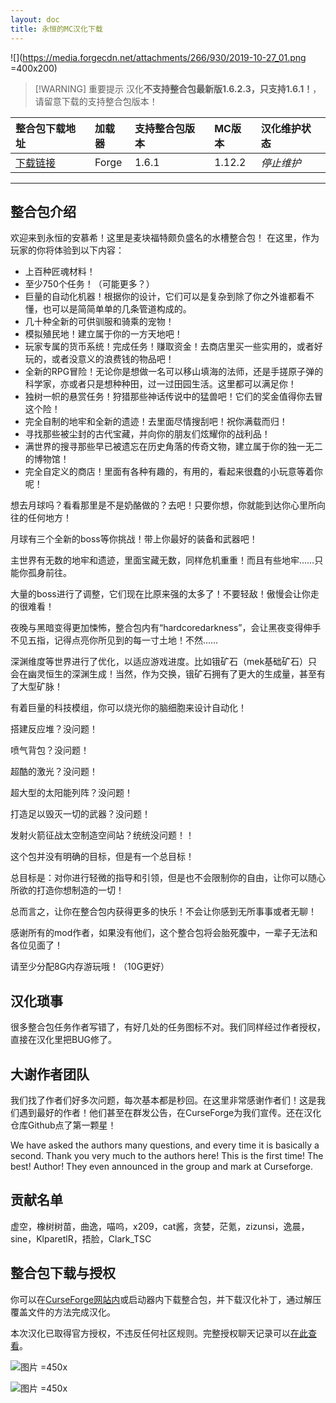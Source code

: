 ```yaml
---
layout: doc
title: 永恒的MC汉化下载
---
```


![](https://media.forgecdn.net/attachments/266/930/2019-10-27_01.png =400x200)

> [!WARNING] 重要提示
> 汉化**不支持整合包最新版1.6.2.3，只支持1.6.1！**，请留意下载的支持整合包版本！

<DownloadLinks :methods="[
  { id: 'lanzou', text: '下载汉化', icon: '/imgs/svg/lanzou.svg', link: 'https://vmhanhuazu.lanzoui.com/s/MCE-VMCT' },
  { id: 'bilibili', text: '汉化教程', icon: '/imgs/svg/bilibili.svg', link: 'https://www.bilibili.com/video/BV1FD4y1p79N' },
  { id: 'bilibili', text: '专栏介绍', icon: '/imgs/svg/bilibili.svg', link: 'https://www.bilibili.com/read/cv21193646' },
  { id: 'lazy', text: '懒汉下载', icon: '/imgs/logo/logo_64.png', link: 'https://vmhanhuazu.lanzoui.com/s/MCE-VMCT' }
]" />

| 整合包下载地址                                                                    | 加载器 | 支持整合包版本 | MC版本 | 汉化维护状态 |
| :-------------------------------------------------------------------------------- | :----- | :------------- | :----- | :----------- |
| [下载链接](https://www.curseforge.com/minecraft/modpacks/minecraft-eternal/files) | Forge  | 1.6.1          | 1.12.2 | _停止维护_   |

---

## 整合包介绍

欢迎来到永恒的安慕希！这里是麦块福特颇负盛名的水槽整合包！
在这里，作为玩家的你将体验到以下内容：

- 上百种匠魂材料！
- 至少750个任务！（可能更多？）
- 巨量的自动化机器！根据你的设计，它们可以是复杂到除了你之外谁都看不懂，也可以是简简单单的几条管道构成的。
- 几十种全新的可供驯服和骑乘的宠物！
- 模拟殖民地！建立属于你的一方天地吧！
- 玩家专属的货币系统！完成任务！赚取资金！去商店里买一些实用的，或者好玩的，或者没意义的浪费钱的物品吧！
- 全新的RPG冒险！无论你是想做一名可以移山填海的法师，还是手搓原子弹的科学家，亦或者只是想种种田，过一过田园生活。这里都可以满足你！
- 独树一帜的悬赏任务！狩猎那些神话传说中的猛兽吧！它们的奖金值得你去冒这个险！
- 完全自制的地牢和全新的遗迹！去里面尽情搜刮吧！祝你满载而归！
- 寻找那些被尘封的古代宝藏，并向你的朋友们炫耀你的战利品！
- 满世界的搜寻那些早已被遗忘在历史角落的传奇文物，建立属于你的独一无二的博物馆！
- 完全自定义的商店！里面有各种有趣的，有用的，看起来很蠢的小玩意等着你呢！

想去月球吗？看看那里是不是奶酪做的？去吧！只要你想，你就能到达你心里所向往的任何地方！

月球有三个全新的boss等你挑战！带上你最好的装备和武器吧！

主世界有无数的地牢和遗迹，里面宝藏无数，同样危机重重！而且有些地牢……只能你孤身前往。

大量的boss进行了调整，它们现在比原来强的太多了！不要轻敌！傲慢会让你走的很难看！

夜晚与黑暗变得更加悚怖，整合包内有“hardcoredarkness”，会让黑夜变得伸手不见五指，记得点亮你所见到的每一寸土地！不然……

深渊维度等世界进行了优化，以适应游戏进度。比如锇矿石（mek基础矿石）只会在幽灵恒生的深渊生成！当然，作为交换，锇矿石拥有了更大的生成量，甚至有了大型矿脉！

有着巨量的科技模组，你可以烧光你的脑细胞来设计自动化！

搭建反应堆？没问题！

喷气背包？没问题！

超酷的激光？没问题！

超大型的太阳能列阵？没问题！

打造足以毁灭一切的武器？没问题！

发射火箭征战太空制造空间站？统统没问题！！

这个包并没有明确的目标，但是有一个总目标！

总目标是：对你进行轻微的指导和引领，但是也不会限制你的自由，让你可以随心所欲的打造你想制造的一切！

总而言之，让你在整合包内获得更多的快乐！不会让你感到无所事事或者无聊！

感谢所有的mod作者，如果没有他们，这个整合包将会胎死腹中，一辈子无法和各位见面了！

请至少分配8G内存游玩哦！（10G更好）

## 汉化琐事

很多整合包任务作者写错了，有好几处的任务图标不对。我们同样经过作者授权，直接在汉化里把BUG修了。

## 大谢作者团队

我们找了作者们好多次问题，每次基本都是秒回。在这里非常感谢作者们！这是我们遇到最好的作者！他们甚至在群发公告，在CurseForge为我们宣传。还在汉化仓库Github点了第一颗星！

We have asked the authors many questions, and every time it is basically a second. Thank you very much to the authors here! This is the first time! The best! Author! They even announced in the group and mark at Curseforge.

## 贡献名单

虚空，橡树树苗，曲逸，喵呜，x209，cat酱，贪婪，茫氪，zizunsi，逸晨，sine，KlparetlR，捂脸，Clark_TSC

## 整合包下载与授权

你可以在[CurseForge网站内](https://www.curseforge.com/minecraft/modpacks/minecraft-eternal/files)或启动器内下载整合包，并下载汉化补丁，通过解压覆盖文件的方法完成汉化。

本次汉化已取得官方授权，不违反任何社区规则。完整授权聊天记录可以[在此查看](https://discord.com/channels/640591918752858122/655858176608174090/105691817638390988)。

![图片 =450x](/imgs/authorization/mce.jpg)

![图片 =450x](/imgs/authorization/mce1.jpg)

<DocSupport />
